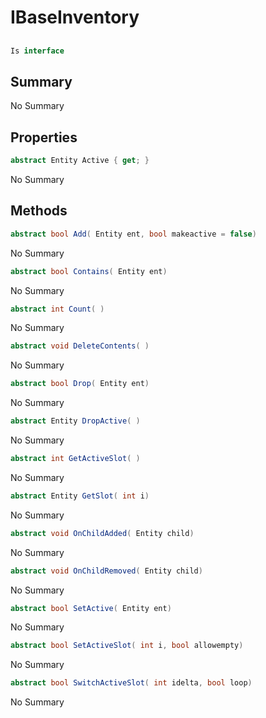 # IBaseInventory

## 
```c#
Is interface
```

## Summary

No Summary
## Properties

```c#
abstract Entity Active { get; } 
```
No Summary
## Methods

```c#
abstract bool Add( Entity ent, bool makeactive = false) 
```
No Summary
```c#
abstract bool Contains( Entity ent) 
```
No Summary
```c#
abstract int Count( ) 
```
No Summary
```c#
abstract void DeleteContents( ) 
```
No Summary
```c#
abstract bool Drop( Entity ent) 
```
No Summary
```c#
abstract Entity DropActive( ) 
```
No Summary
```c#
abstract int GetActiveSlot( ) 
```
No Summary
```c#
abstract Entity GetSlot( int i) 
```
No Summary
```c#
abstract void OnChildAdded( Entity child) 
```
No Summary
```c#
abstract void OnChildRemoved( Entity child) 
```
No Summary
```c#
abstract bool SetActive( Entity ent) 
```
No Summary
```c#
abstract bool SetActiveSlot( int i, bool allowempty) 
```
No Summary
```c#
abstract bool SwitchActiveSlot( int idelta, bool loop) 
```
No Summary
